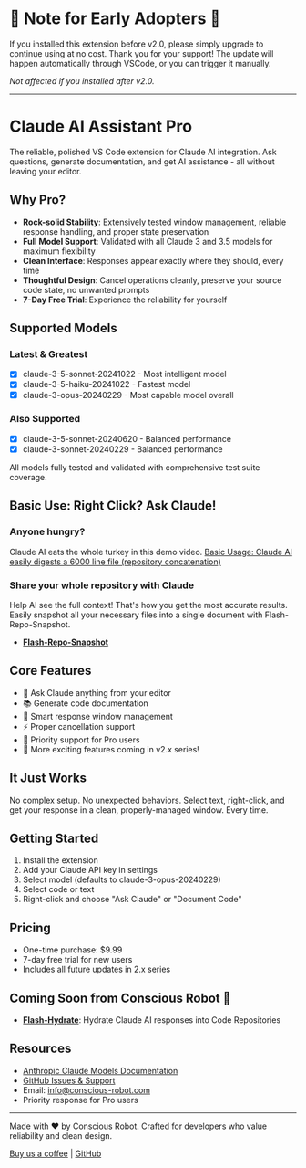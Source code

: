 # 🎉 Note for Early Adopters 🎉

If you installed this extension before v2.0, please simply upgrade to continue using at no cost. Thank you for your support! The update will happen automatically through VSCode, or you can trigger it manually.

_Not affected if you installed after v2.0._

---

# Claude AI Assistant Pro

The reliable, polished VS Code extension for Claude AI integration. Ask questions, generate documentation, and get AI assistance - all without leaving your editor.

## Why Pro?
- **Rock-solid Stability**: Extensively tested window management, reliable response handling, and proper state preservation
- **Full Model Support**: Validated with all Claude 3 and 3.5 models for maximum flexibility
- **Clean Interface**: Responses appear exactly where they should, every time
- **Thoughtful Design**: Cancel operations cleanly, preserve your source code state, no unwanted prompts
- **7-Day Free Trial**: Experience the reliability for yourself

## Supported Models

### Latest & Greatest
- [x] claude-3-5-sonnet-20241022 - Most intelligent model
- [x] claude-3-5-haiku-20241022 - Fastest model
- [x] claude-3-opus-20240229 - Most capable model overall

### Also Supported
- [x] claude-3-5-sonnet-20240620 - Balanced performance
- [x] claude-3-sonnet-20240229 - Balanced performance

All models fully tested and validated with comprehensive test suite coverage.

## Basic Use: Right Click? Ask Claude!

### Anyone hungry?
Claude AI eats the whole turkey in this demo video.
[Basic Usage: Claude AI easily digests a 6000 line file (repository concatenation)](https://www.awesomescreenshot.com/video/33954964?key=6cfc609183bb09f48e218063d4140a4e)

### Share your whole repository with Claude
Help AI see the full context! That's how you get the most accurate results. Easily snapshot all your necessary files into a single document with Flash-Repo-Snapshot.
- **[Flash-Repo-Snapshot](https://marketplace.visualstudio.com/items?itemName=conscious-robot.flash-repo-vscode)**

## Core Features
- 🎯 Ask Claude anything from your editor
- 📚 Generate code documentation
- 💫 Smart response window management
- ⚡ Proper cancellation support
- 🛟 Priority support for Pro users
- 🔮 More exciting features coming in v2.x series!

## It Just Works
No complex setup. No unexpected behaviors. Select text, right-click, and get your response in a clean, properly-managed window. Every time.

## Getting Started
1. Install the extension
2. Add your Claude API key in settings
3. Select model (defaults to claude-3-opus-20240229)
4. Select code or text
5. Right-click and choose "Ask Claude" or "Document Code"

## Pricing
- One-time purchase: $9.99
- 7-day free trial for new users
- Includes all future updates in 2.x series

## Coming Soon from Conscious Robot 🚀
- **[Flash-Hydrate](https://github.com/Talamantez/flash-hydrate-vscode)**: Hydrate Claude AI responses into Code Repositories

## Resources
- [Anthropic Claude Models Documentation](https://docs.anthropic.com/en/docs/about-claude/models)
- [GitHub Issues & Support](https://github.com/talamantez/claude-vscode/issues)
- Email: info@conscious-robot.com
- Priority response for Pro users

---

Made with ❤️ by Conscious Robot. Crafted for developers who value reliability and clean design.

[Buy us a coffee](https://buymeacoffee.com/conscious.robot) | [GitHub](https://github.com/talamantez/claude-vscode)